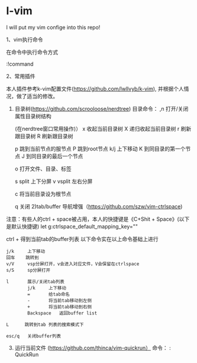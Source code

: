 l-vim
=====

I will put my vim confige into this repo!

1、vim执行命令

在命令中执行命令方式

:!command

2、常用插件

本人插件参考k-vim配置文件(https://github.com/lwllvyb/k-vim), 并根据个人情况，做了适当的修改。

1) 目录树(https://github.com/scrooloose/nerdtree)
   目录命令：
    ,n  打开/关闭属性目录树结构

    (在nerdtree窗口常用操作)）
    x   收起当前目录树
    X   递归收起当前目录树
    r   刷新跟目录树
    R   刷新跟目录树

    p   跳到当前节点的服节点
    P   跳到root节点
    k/j 上下移动
    K   到同目录的第一个节点
    J   到同目录的最后一个节点

    o   打开文件、目录、标签

    s   split 上下分屏
    v   vsplit 左右分屏

    c   将当前目录设为根节点

    q   关闭
2)tab/buffer 导航增强（https://github.com/szw/vim-ctrlspace)

注意：有些人的ctrl + space被占用，本人的快捷键是《C+Shit + Space》(以下是默认快捷键)
let g:ctrlspace_default_mapping_key="<C-Space>"

ctrl + <sapce> 得到当前tab的buffer列表
    以下命令实在以上命令基础上进行

    j/k     上下移动
    回车    跳转到
    v/V     vsp分屏打开，v会进入对应文件，V会保留在ctrlspace
    s/S     sp分屏打开

    l       展示/关闭tab列表
            j/k     上下移动
            =       给tab命名
            -       将当前tab移动到左侧
            +       将当前tab移动到右侧
            Backspace   返回buffer list

    L      跳转到tab 列表的搜索模式下

    esc/q   关闭buffer列表

3)  运行当前文件 (https://github.com/thinca/vim-quickrun）
    命令：
    : QuickRun
